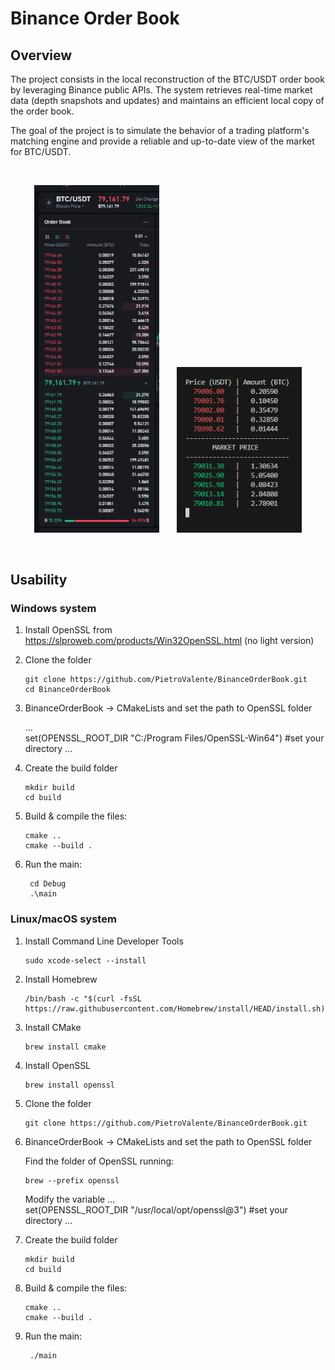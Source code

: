 # Binance Order Book
## Overview
The project consists in the local reconstruction of the BTC/USDT order book by leveraging Binance public APIs. The system retrieves real-time market data (depth snapshots and updates) and maintains an efficient local copy of the order book.

The goal of the project is to simulate the behavior of a trading platform's matching engine and provide a reliable and up-to-date view of the market for BTC/USDT.

&nbsp;
<p align="center">
    <a href="https://github.com/PietroValente/BinanceOrderBook/blob/main/images/Binance.png"><img src="https://github.com/PietroValente/BinanceOrderBook/blob/main/images/Binance.png" alt="" width="200px"></a>
    &nbsp;
    &nbsp;
    &nbsp;
        <a href="https://github.com/PietroValente/BinanceOrderBook/blob/main/images/ProgramExecution.png"><img src="https://github.com/PietroValente/BinanceOrderBook/blob/main/images/ProgramExecution.png" alt="" width="200px"></a>
</p>
&nbsp;

## Usability
### Windows system

1. Install OpenSSL from https://slproweb.com/products/Win32OpenSSL.html (no light version)
2. Clone the folder

       git clone https://github.com/PietroValente/BinanceOrderBook.git
       cd BinanceOrderBook
   
3. BinanceOrderBook -> CMakeLists and set the path to OpenSSL folder

   ...  
   set(OPENSSL_ROOT_DIR "C:/Program Files/OpenSSL-Win64") #set your directory
   ...
   
6. Create the build folder

       mkdir build
       cd build
   
7. Build & compile the files:

       cmake ..
       cmake --build .  
  
8. Run the main:

        cd Debug
        .\main  

### Linux/macOS system

1. Install Command Line Developer Tools

       sudo xcode-select --install  

2. Install Homebrew

       /bin/bash -c "$(curl -fsSL https://raw.githubusercontent.com/Homebrew/install/HEAD/install.sh)"

3. Install CMake

       brew install cmake
  
4. Install OpenSSL

       brew install openssl
   
5. Clone the folder

       git clone https://github.com/PietroValente/BinanceOrderBook.git
  
3. BinanceOrderBook -> CMakeLists and set the path to OpenSSL folder

   Find the folder of OpenSSL running:

       brew --prefix openssl

    Modify the variable 
   ...  
   set(OPENSSL_ROOT_DIR "/usr/local/opt/openssl@3") #set your directory
   ...
   
6. Create the build folder

       mkdir build
       cd build
   
7. Build & compile the files:

       cmake ..
       cmake --build .  
  
8. Run the main:

        ./main  
